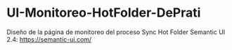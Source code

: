 # UI-Monitoreo-HotFolder-DePrati
Diseño de la página de monitoreo del proceso Sync Hot Folder
  Semantic UI 2.4: https://semantic-ui.com/
